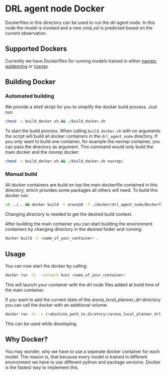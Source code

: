 # DRL agent node Docker

Dockerfiles in this directory can be used to run the drl agent node. In this node the model is invoked and a new _cmd_vel_ is predicted based on the current observation.

## Supported Dockers

Currently we have Dockerfiles for running models trained in either [navrep](#TODO), [guldenring](#TODO) or [rosnav](#TODO).

## Building Docker

### Automated building

We provide a shell skript for you to simplify the docker build process.
Just run:

```bash
chmod -x build_docker.sh && ./build_docker.sh
```

To start the build process.
When calling `build_docker.sh` with no arguments the script will build all docker containers in the `drl_agent_node` directory.
If you only want to build one container, for example the _navrep_ container, you can pass the directory as argument.
This command would only build the main docker and the _navrep_ docker:

```bash
chmod -x build_docker.sh && ./build_docker.sh navrep/
```

### Manual build

All docker containers are build on top the main dockerfile contained in this directory, which provides some packages all others will need. To build this docker run:

```bash
cd ../.. && docker build -t arena3d -f ./docker/drl_agent_node/Dockerfile . && cd -
```

Changing directory is needed to get the desired build context.

After building the main container you can start building the environment containers by changing directory in the desired folder and running:

```bash
docker build -t <name_of_your_container> .
```

## Usage

You can now start the docker by calling:

```bash
docker run -ti --network host <name_of_your_container>
```

This will launch your container with the drl node files added at build time of the main container.

If you want to add the current state of the _arena_local_planner_drl_ directory you can call the docker with an additional volume:

```bash
docker run -ti -v /<absolute_path_to_diretory>/arena_local_planner_drl:/root/src/arena_local_planner_drl --network host <name_of_your_container>
```

This can be used while developing.

## Why Docker?

You may wonder, why we have to use a seperate docker container for each model. The reason is, that because every model is trained in different environment we have to use different python and package versions. Docker is the fastest way to implement this.
